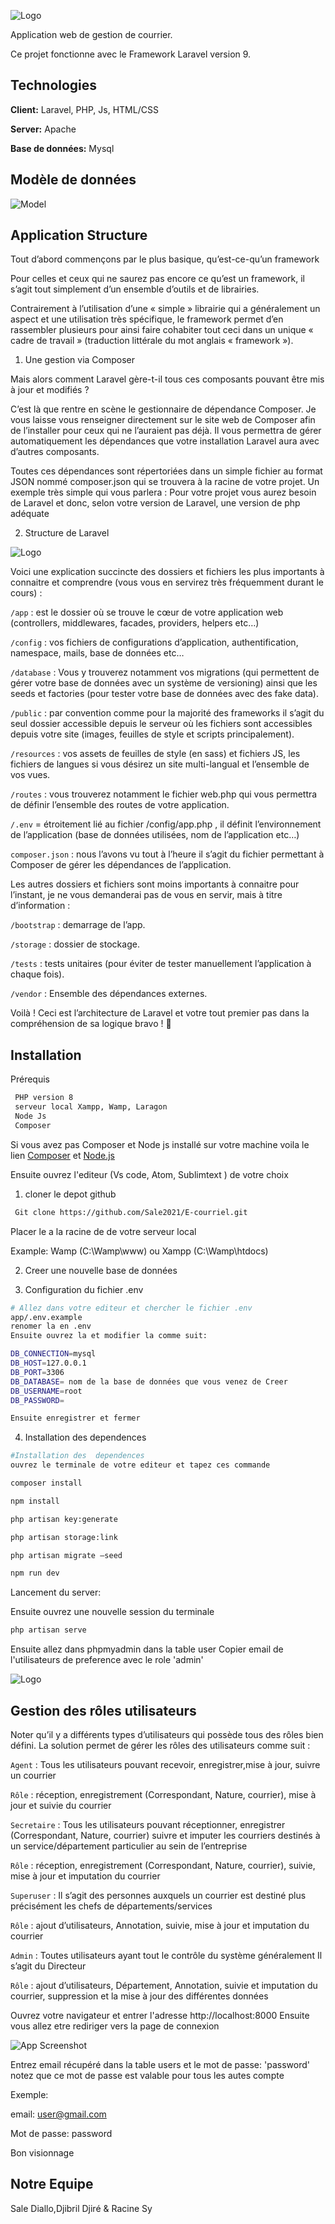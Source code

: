 
![Logo](https://user-images.githubusercontent.com/84472630/187780840-2e309459-b72c-4c73-b3fe-cede2d628ee0.png)





Application web de gestion de courrier.

Ce projet fonctionne avec le Framework Laravel version 9.


## Technologies

**Client:** Laravel, PHP, Js, HTML/CSS

**Server:** Apache

**Base de données:** Mysql


## Modèle de données
![Model](https://user-images.githubusercontent.com/84472630/187789347-0085fbe9-b0e7-43a0-966b-a9a6f0af70df.png)
## Application Structure

Tout d’abord commençons par le plus basique, qu’est-ce-qu’un framework

Pour celles et ceux qui ne saurez pas encore ce qu’est un framework, il s’agit tout simplement d’un ensemble d’outils et de librairies.

Contrairement à l’utilisation d’une « simple » librairie qui a généralement un aspect et une utilisation très spécifique, le framework permet d’en rassembler plusieurs pour ainsi faire cohabiter tout ceci dans un unique « cadre de travail » (traduction littérale du mot anglais « framework »).

1. Une gestion via Composer

Mais alors comment Laravel gère-t-il tous ces composants pouvant être mis à jour et modifiés ?

C’est là que rentre en scène le gestionnaire de dépendance Composer. Je vous laisse vous renseigner directement sur le site web de Composer afin de l’installer pour ceux qui ne l’auraient pas déjà. Il vous permettra de gérer automatiquement les dépendances que votre installation Laravel aura avec d’autres composants.

Toutes ces dépendances sont répertoriées dans un simple fichier au format JSON nommé composer.json qui se trouvera à la racine de votre projet. Un exemple très simple qui vous parlera :
Pour votre projet vous aurez besoin de Laravel et donc, selon votre version de Laravel, une version de php adéquate

2. Structure de Laravel


![Logo](https://user-images.githubusercontent.com/84472630/187775729-324be808-f15b-426c-8a21-34b3156cdf90.png)



Voici une explication succincte des dossiers et fichiers les plus importants à connaitre et comprendre (vous vous en servirez très fréquemment durant le cours) :

`/app` : est le dossier où se trouve le cœur de votre application web (controllers, middlewares, facades, providers, helpers etc…)

`/config` : vos fichiers de configurations d’application, authentification, namespace, mails, base de données etc…

`/database` : Vous y trouverez notamment vos migrations (qui permettent de gérer votre base de données avec un système de versioning) ainsi que les seeds et factories (pour tester votre base de données avec des fake data).

`/public` : par convention comme pour la majorité des frameworks il s’agit du seul dossier accessible depuis le serveur où les fichiers sont accessibles depuis votre site (images, feuilles de style et scripts principalement).

`/resources` : vos assets de feuilles de style (en sass) et fichiers JS, les fichiers de langues si vous désirez un site multi-langual et l’ensemble de vos vues.

`/routes` : vous trouverez notamment le fichier web.php qui vous permettra de définir l’ensemble des routes de votre application.

`/.env` = étroitement lié au fichier /config/app.php , il définit l’environnement de l’application (base de données utilisées, nom de l’application etc…)

`composer.json` : nous l’avons vu tout à l’heure il s’agit du fichier permettant à Composer de gérer les dépendances de l’application.

Les autres dossiers et fichiers sont moins importants à connaitre pour l’instant, je ne vous demanderai pas de vous en servir, mais à titre d’information :

`/bootstrap` : demarrage de l’app.

`/storage` : dossier de stockage.

`/tests` : tests unitaires (pour éviter de tester manuellement l’application à chaque fois).

`/vendor` : Ensemble des dépendances externes.

Voilà ! Ceci est l’architecture de Laravel et votre tout premier pas dans la compréhension de sa logique bravo ! 🙂



## Installation

Prérequis
```bash
 PHP version 8
 serveur local Xampp, Wamp, Laragon
 Node Js
 Composer 
```
Si vous avez pas Composer et Node js installé sur votre machine
voila le lien [Composer](https://getcomposer.org) et [Node.js](https://nodejs.org)

Ensuite ouvrez l'editeur (Vs code, Atom, Sublimtext ) de votre choix

1. cloner le depot github

```bash
 Git clone https://github.com/Sale2021/E-courriel.git
```
Placer le a la racine de de votre serveur local

 Example: Wamp (C:\Wamp\www) ou Xampp (C:\Wamp\htdocs)
 
2. Creer une nouvelle base de données

3. Configuration du fichier .env

 ``` bash
# Allez dans votre editeur et chercher le fichier .env
app/.env.example
renomer la en .env
Ensuite ouvrez la et modifier la comme suit:

DB_CONNECTION=mysql
DB_HOST=127.0.0.1
DB_PORT=3306
DB_DATABASE= nom de la base de données que vous venez de Creer
DB_USERNAME=root
DB_PASSWORD=

Ensuite enregistrer et fermer
```
4. Installation des  dependences

 ``` bash
#Installation des  dependences
ouvrez le terminale de votre editeur et tapez ces commande

composer install

npm install

php artisan key:generate

php artisan storage:link

php artisan migrate –seed

npm run dev
```
Lancement du server:

Ensuite ouvrez une nouvelle session du terminale
``` bash
php artisan serve

```
Ensuite allez dans phpmyadmin dans la table user
Copier email de l'utilisateurs de preference avec le role 'admin'

![Logo](https://user-images.githubusercontent.com/84472630/187783467-733f7f59-df13-4d63-a320-3704bb796d9a.png)




    
## Gestion des rôles utilisateurs

Noter qu’il y a différents types d’utilisateurs qui possède tous des rôles bien défini.
La solution permet de gérer les rôles des utilisateurs comme suit :

`Agent` : Tous les utilisateurs pouvant recevoir, enregistrer,mise à jour, suivre un courrier

`Rôle` : réception, enregistrement (Correspondant, Nature, courrier), mise à jour et suivie du courrier

`Secretaire` : Tous les utilisateurs pouvant réceptionner, enregistrer (Correspondant, Nature, courrier) suivre et imputer les courriers destinés à un service/département particulier au sein de l’entreprise

`Rôle` : réception, enregistrement (Correspondant, Nature, courrier), suivie, mise à jour et imputation du courrier

`Superuser` : Il s’agit des personnes auxquels un courrier est destiné plus précisément les chefs de départements/services

`Rôle` : ajout d’utilisateurs, Annotation, suivie, mise à jour et imputation du courrier

`Admin` : Toutes utilisateurs ayant tout le contrôle du système généralement Il s’agit du Directeur

`Rôle` : ajout d’utilisateurs, Département, Annotation, suivie et imputation du courrier, suppression et la mise à jour des différentes données

Ouvrez votre navigateur et entrer l'adresse http://localhost:8000
Ensuite vous allez etre rediriger vers la page de connexion


![App Screenshot](https://user-images.githubusercontent.com/84472630/187788054-8f340bd4-7580-40a2-bec6-7d3838e7ec3d.png)

Entrez email récupéré dans la table users et le mot de passe: 'password' notez que ce mot de passe est valable pour tous les autes compte

Exemple: 

email: user@gmail.com

Mot de passe: password

Bon visionnage 

## Notre Equipe

Sale Diallo,Djibril Djiré & Racine Sy

